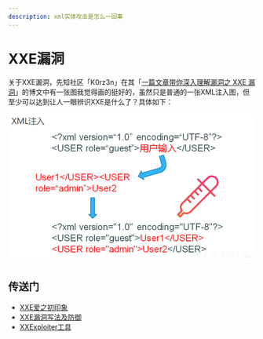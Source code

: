 ```yaml
---
description: xml实体攻击是怎么一回事
---
```


# XXE漏洞

关于XXE漏洞，先知社区「K0rz3n」在其「[一篇文章带你深入理解漏洞之 XXE 漏洞](https://xz.aliyun.com/t/3357#toc-8)」的博文中有一张图我觉得画的挺好的，虽然只是普通的一张XML注入图，但至少可以达到让人一眼辨识XXE是什么了？具体如下：

![XML&#x7B80;&#x5355;&#x6CE8;&#x5165;&#x793A;&#x4F8B;](../../.gitbook/assets/image.png)

## 传送门

* [XXE爱之初印象](https://app.gitbook.com/@functfan/s/gewuzz/~/drafts/-M8JuC-N4SrAZJzgRE7f/java-an-quan/xxe-lou-dong/xxe-ai-zhi-chu-yin-xiang)
* [XXE漏洞写法及防御](https://app.gitbook.com/@functfan/s/gewuzz/~/drafts/-M8JuC-N4SrAZJzgRE7f/java-an-quan/xxe-lou-dong/xxe-lou-dong-xie-fa-ji-fang-yu)
* [XXExploiter工具](https://app.gitbook.com/@functfan/s/gewuzz/~/drafts/-M8JuC-N4SrAZJzgRE7f/java-an-quan/xxe-lou-dong/xxexploiter-gong-ju)





